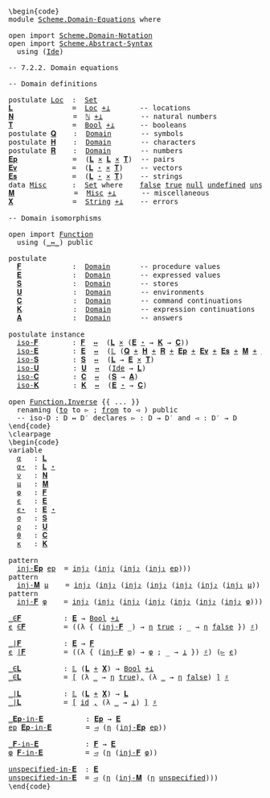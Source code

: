 <pre class="Agda"><a id="1" class="Markup">\begin{code}</a>
<a id="14" class="Keyword">module</a> <a id="21" href="Scheme.Domain-Equations.html" class="Module">Scheme.Domain-Equations</a> <a id="45" class="Keyword">where</a>

<a id="52" class="Keyword">open</a> <a id="57" class="Keyword">import</a> <a id="64" href="Scheme.Domain-Notation.html" class="Module">Scheme.Domain-Notation</a>
<a id="87" class="Keyword">open</a> <a id="92" class="Keyword">import</a> <a id="99" href="Scheme.Abstract-Syntax.html" class="Module">Scheme.Abstract-Syntax</a>
  <a id="124" class="Keyword">using</a> <a id="130" class="Symbol">(</a><a id="131" href="Scheme.Abstract-Syntax.html#194" class="Postulate">Ide</a><a id="134" class="Symbol">)</a>

<a id="137" class="Comment">-- 7.2.2. Domain equations</a>

<a id="165" class="Comment">-- Domain definitions</a>

<a id="188" class="Keyword">postulate</a> <a id="Loc"></a><a id="198" href="Scheme.Domain-Equations.html#198" class="Postulate">Loc</a>  <a id="203" class="Symbol">:</a>  <a id="206" href="Agda.Primitive.html#388" class="Primitive">Set</a>
<a id="𝐋"></a><a id="210" href="Scheme.Domain-Equations.html#210" class="Function">𝐋</a>              <a id="225" class="Symbol">=</a>  <a id="228" href="Scheme.Domain-Equations.html#198" class="Postulate">Loc</a> <a id="232" href="Scheme.Domain-Notation.html#1400" class="Function Operator">+⊥</a>       <a id="241" class="Comment">-- locations</a>
<a id="𝐍"></a><a id="254" href="Scheme.Domain-Equations.html#254" class="Function">𝐍</a>              <a id="269" class="Symbol">=</a>  <a id="272" href="Agda.Builtin.Nat.html#203" class="Datatype">ℕ</a> <a id="274" href="Scheme.Domain-Notation.html#1400" class="Function Operator">+⊥</a>         <a id="285" class="Comment">-- natural numbers</a>
<a id="𝐓"></a><a id="304" href="Scheme.Domain-Equations.html#304" class="Function">𝐓</a>              <a id="319" class="Symbol">=</a>  <a id="322" href="Agda.Builtin.Bool.html#173" class="Datatype">Bool</a> <a id="327" href="Scheme.Domain-Notation.html#1400" class="Function Operator">+⊥</a>      <a id="335" class="Comment">-- booleans</a>
<a id="347" class="Keyword">postulate</a> <a id="𝐐"></a><a id="357" href="Scheme.Domain-Equations.html#357" class="Postulate">𝐐</a>    <a id="362" class="Symbol">:</a>  <a id="365" href="Scheme.Domain-Notation.html#275" class="Function">Domain</a>       <a id="378" class="Comment">-- symbols</a>
<a id="389" class="Keyword">postulate</a> <a id="𝐇"></a><a id="399" href="Scheme.Domain-Equations.html#399" class="Postulate">𝐇</a>    <a id="404" class="Symbol">:</a>  <a id="407" href="Scheme.Domain-Notation.html#275" class="Function">Domain</a>       <a id="420" class="Comment">-- characters</a>
<a id="434" class="Keyword">postulate</a> <a id="𝐑"></a><a id="444" href="Scheme.Domain-Equations.html#444" class="Postulate">𝐑</a>    <a id="449" class="Symbol">:</a>  <a id="452" href="Scheme.Domain-Notation.html#275" class="Function">Domain</a>       <a id="465" class="Comment">-- numbers</a>
<a id="𝐄𝐩"></a><a id="476" href="Scheme.Domain-Equations.html#476" class="Function">𝐄𝐩</a>             <a id="491" class="Symbol">=</a>  <a id="494" class="Symbol">(</a><a id="495" href="Scheme.Domain-Equations.html#210" class="Function">𝐋</a> <a id="497" href="Data.Product.Base.html#1618" class="Function Operator">×</a> <a id="499" href="Scheme.Domain-Equations.html#210" class="Function">𝐋</a> <a id="501" href="Data.Product.Base.html#1618" class="Function Operator">×</a> <a id="503" href="Scheme.Domain-Equations.html#304" class="Function">𝐓</a><a id="504" class="Symbol">)</a>  <a id="507" class="Comment">-- pairs</a>
<a id="𝐄𝐯"></a><a id="516" href="Scheme.Domain-Equations.html#516" class="Function">𝐄𝐯</a>             <a id="531" class="Symbol">=</a>  <a id="534" class="Symbol">(</a><a id="535" href="Scheme.Domain-Equations.html#210" class="Function">𝐋</a> <a id="537" href="Scheme.Domain-Notation.html#3824" class="Function Operator">⋆</a> <a id="539" href="Data.Product.Base.html#1618" class="Function Operator">×</a> <a id="541" href="Scheme.Domain-Equations.html#304" class="Function">𝐓</a><a id="542" class="Symbol">)</a>    <a id="547" class="Comment">-- vectors</a>
<a id="𝐄𝐬"></a><a id="558" href="Scheme.Domain-Equations.html#558" class="Function">𝐄𝐬</a>             <a id="573" class="Symbol">=</a>  <a id="576" class="Symbol">(</a><a id="577" href="Scheme.Domain-Equations.html#210" class="Function">𝐋</a> <a id="579" href="Scheme.Domain-Notation.html#3824" class="Function Operator">⋆</a> <a id="581" href="Data.Product.Base.html#1618" class="Function Operator">×</a> <a id="583" href="Scheme.Domain-Equations.html#304" class="Function">𝐓</a><a id="584" class="Symbol">)</a>    <a id="589" class="Comment">-- strings</a>
<a id="600" class="Keyword">data</a> <a id="Misc"></a><a id="605" href="Scheme.Domain-Equations.html#605" class="Datatype">Misc</a>      <a id="615" class="Symbol">:</a>  <a id="618" href="Agda.Primitive.html#388" class="Primitive">Set</a> <a id="622" class="Keyword">where</a>    <a id="Misc.false"></a><a id="631" href="Scheme.Domain-Equations.html#631" class="InductiveConstructor">false</a> <a id="Misc.true"></a><a id="637" href="Scheme.Domain-Equations.html#637" class="InductiveConstructor">true</a> <a id="Misc.null"></a><a id="642" href="Scheme.Domain-Equations.html#642" class="InductiveConstructor">null</a> <a id="Misc.undefined"></a><a id="647" href="Scheme.Domain-Equations.html#647" class="InductiveConstructor">undefined</a> <a id="Misc.unspecified"></a><a id="657" href="Scheme.Domain-Equations.html#657" class="InductiveConstructor">unspecified</a> <a id="669" class="Symbol">:</a> <a id="671" href="Scheme.Domain-Equations.html#605" class="Datatype">Misc</a>
<a id="𝐌"></a><a id="676" href="Scheme.Domain-Equations.html#676" class="Function">𝐌</a>              <a id="691" class="Symbol">=</a>  <a id="694" href="Scheme.Domain-Equations.html#605" class="Datatype">Misc</a> <a id="699" href="Scheme.Domain-Notation.html#1400" class="Function Operator">+⊥</a>      <a id="707" class="Comment">-- miscellaneous</a>
<a id="𝐗"></a><a id="724" href="Scheme.Domain-Equations.html#724" class="Function">𝐗</a>              <a id="739" class="Symbol">=</a>  <a id="742" href="Agda.Builtin.String.html#335" class="Postulate">String</a> <a id="749" href="Scheme.Domain-Notation.html#1400" class="Function Operator">+⊥</a>    <a id="755" class="Comment">-- errors</a>

<a id="766" class="Comment">-- Domain isomorphisms</a>

<a id="790" class="Keyword">open</a> <a id="795" class="Keyword">import</a> <a id="802" href="Function.html" class="Module">Function</a>
  <a id="813" class="Keyword">using</a> <a id="819" class="Symbol">(</a><a id="820" href="Function.Bundles.html#12701" class="Function Operator">_↔_</a><a id="823" class="Symbol">)</a> <a id="825" class="Keyword">public</a>

<a id="833" class="Keyword">postulate</a>
  <a id="𝐅"></a><a id="845" href="Scheme.Domain-Equations.html#845" class="Postulate">𝐅</a>            <a id="858" class="Symbol">:</a>  <a id="861" href="Scheme.Domain-Notation.html#275" class="Function">Domain</a>       <a id="874" class="Comment">-- procedure values</a>
  <a id="𝐄"></a><a id="896" href="Scheme.Domain-Equations.html#896" class="Postulate">𝐄</a>            <a id="909" class="Symbol">:</a>  <a id="912" href="Scheme.Domain-Notation.html#275" class="Function">Domain</a>       <a id="925" class="Comment">-- expressed values</a>
  <a id="𝐒"></a><a id="947" href="Scheme.Domain-Equations.html#947" class="Postulate">𝐒</a>            <a id="960" class="Symbol">:</a>  <a id="963" href="Scheme.Domain-Notation.html#275" class="Function">Domain</a>       <a id="976" class="Comment">-- stores</a>
  <a id="𝐔"></a><a id="988" href="Scheme.Domain-Equations.html#988" class="Postulate">𝐔</a>            <a id="1001" class="Symbol">:</a>  <a id="1004" href="Scheme.Domain-Notation.html#275" class="Function">Domain</a>       <a id="1017" class="Comment">-- environments</a>
  <a id="𝐂"></a><a id="1035" href="Scheme.Domain-Equations.html#1035" class="Postulate">𝐂</a>            <a id="1048" class="Symbol">:</a>  <a id="1051" href="Scheme.Domain-Notation.html#275" class="Function">Domain</a>       <a id="1064" class="Comment">-- command continuations</a>
  <a id="𝐊"></a><a id="1091" href="Scheme.Domain-Equations.html#1091" class="Postulate">𝐊</a>            <a id="1104" class="Symbol">:</a>  <a id="1107" href="Scheme.Domain-Notation.html#275" class="Function">Domain</a>       <a id="1120" class="Comment">-- expression continuations</a>
  <a id="𝐀"></a><a id="1150" href="Scheme.Domain-Equations.html#1150" class="Postulate">𝐀</a>            <a id="1163" class="Symbol">:</a>  <a id="1166" href="Scheme.Domain-Notation.html#275" class="Function">Domain</a>       <a id="1179" class="Comment">-- answers</a>

<a id="1191" class="Keyword">postulate</a> <a id="1201" class="Keyword">instance</a>
  <a id="iso-𝐅"></a><a id="1212" href="Scheme.Domain-Equations.html#1212" class="Postulate">iso-𝐅</a>        <a id="1225" class="Symbol">:</a> <a id="1227" href="Scheme.Domain-Equations.html#845" class="Postulate">𝐅</a>  <a id="1230" href="Function.Bundles.html#12701" class="Function Operator">↔</a>  <a id="1233" class="Symbol">(</a><a id="1234" href="Scheme.Domain-Equations.html#210" class="Function">𝐋</a> <a id="1236" href="Data.Product.Base.html#1618" class="Function Operator">×</a> <a id="1238" class="Symbol">(</a><a id="1239" href="Scheme.Domain-Equations.html#896" class="Postulate">𝐄</a> <a id="1241" href="Scheme.Domain-Notation.html#3824" class="Function Operator">⋆</a> <a id="1243" class="Symbol">→</a> <a id="1245" href="Scheme.Domain-Equations.html#1091" class="Postulate">𝐊</a> <a id="1247" class="Symbol">→</a> <a id="1249" href="Scheme.Domain-Equations.html#1035" class="Postulate">𝐂</a><a id="1250" class="Symbol">))</a>
  <a id="iso-𝐄"></a><a id="1255" href="Scheme.Domain-Equations.html#1255" class="Postulate">iso-𝐄</a>        <a id="1268" class="Symbol">:</a> <a id="1270" href="Scheme.Domain-Equations.html#896" class="Postulate">𝐄</a>  <a id="1273" href="Function.Bundles.html#12701" class="Function Operator">↔</a>  <a id="1276" class="Symbol">(</a><a id="1277" href="Scheme.Domain-Notation.html#999" class="Postulate">𝕃</a> <a id="1279" class="Symbol">(</a><a id="1280" href="Scheme.Domain-Equations.html#357" class="Postulate">𝐐</a> <a id="1282" href="Data.Sum.Base.html#625" class="Datatype Operator">+</a> <a id="1284" href="Scheme.Domain-Equations.html#399" class="Postulate">𝐇</a> <a id="1286" href="Data.Sum.Base.html#625" class="Datatype Operator">+</a> <a id="1288" href="Scheme.Domain-Equations.html#444" class="Postulate">𝐑</a> <a id="1290" href="Data.Sum.Base.html#625" class="Datatype Operator">+</a> <a id="1292" href="Scheme.Domain-Equations.html#476" class="Function">𝐄𝐩</a> <a id="1295" href="Data.Sum.Base.html#625" class="Datatype Operator">+</a> <a id="1297" href="Scheme.Domain-Equations.html#516" class="Function">𝐄𝐯</a> <a id="1300" href="Data.Sum.Base.html#625" class="Datatype Operator">+</a> <a id="1302" href="Scheme.Domain-Equations.html#558" class="Function">𝐄𝐬</a> <a id="1305" href="Data.Sum.Base.html#625" class="Datatype Operator">+</a> <a id="1307" href="Scheme.Domain-Equations.html#676" class="Function">𝐌</a> <a id="1309" href="Data.Sum.Base.html#625" class="Datatype Operator">+</a> <a id="1311" href="Scheme.Domain-Equations.html#845" class="Postulate">𝐅</a><a id="1312" class="Symbol">))</a>
  <a id="iso-𝐒"></a><a id="1317" href="Scheme.Domain-Equations.html#1317" class="Postulate">iso-𝐒</a>        <a id="1330" class="Symbol">:</a> <a id="1332" href="Scheme.Domain-Equations.html#947" class="Postulate">𝐒</a>  <a id="1335" href="Function.Bundles.html#12701" class="Function Operator">↔</a>  <a id="1338" class="Symbol">(</a><a id="1339" href="Scheme.Domain-Equations.html#210" class="Function">𝐋</a> <a id="1341" class="Symbol">→</a> <a id="1343" href="Scheme.Domain-Equations.html#896" class="Postulate">𝐄</a> <a id="1345" href="Data.Product.Base.html#1618" class="Function Operator">×</a> <a id="1347" href="Scheme.Domain-Equations.html#304" class="Function">𝐓</a><a id="1348" class="Symbol">)</a>
  <a id="iso-𝐔"></a><a id="1352" href="Scheme.Domain-Equations.html#1352" class="Postulate">iso-𝐔</a>        <a id="1365" class="Symbol">:</a> <a id="1367" href="Scheme.Domain-Equations.html#988" class="Postulate">𝐔</a>  <a id="1370" href="Function.Bundles.html#12701" class="Function Operator">↔</a>  <a id="1373" class="Symbol">(</a><a id="1374" href="Scheme.Abstract-Syntax.html#194" class="Postulate">Ide</a> <a id="1378" class="Symbol">→</a> <a id="1380" href="Scheme.Domain-Equations.html#210" class="Function">𝐋</a><a id="1381" class="Symbol">)</a>
  <a id="iso-𝐂"></a><a id="1385" href="Scheme.Domain-Equations.html#1385" class="Postulate">iso-𝐂</a>        <a id="1398" class="Symbol">:</a> <a id="1400" href="Scheme.Domain-Equations.html#1035" class="Postulate">𝐂</a>  <a id="1403" href="Function.Bundles.html#12701" class="Function Operator">↔</a>  <a id="1406" class="Symbol">(</a><a id="1407" href="Scheme.Domain-Equations.html#947" class="Postulate">𝐒</a> <a id="1409" class="Symbol">→</a> <a id="1411" href="Scheme.Domain-Equations.html#1150" class="Postulate">𝐀</a><a id="1412" class="Symbol">)</a>
  <a id="iso-𝐊"></a><a id="1416" href="Scheme.Domain-Equations.html#1416" class="Postulate">iso-𝐊</a>        <a id="1429" class="Symbol">:</a> <a id="1431" href="Scheme.Domain-Equations.html#1091" class="Postulate">𝐊</a>  <a id="1434" href="Function.Bundles.html#12701" class="Function Operator">↔</a>  <a id="1437" class="Symbol">(</a><a id="1438" href="Scheme.Domain-Equations.html#896" class="Postulate">𝐄</a> <a id="1440" href="Scheme.Domain-Notation.html#3824" class="Function Operator">⋆</a> <a id="1442" class="Symbol">→</a> <a id="1444" href="Scheme.Domain-Equations.html#1035" class="Postulate">𝐂</a><a id="1445" class="Symbol">)</a>

<a id="1448" class="Keyword">open</a> <a id="1453" href="Function.Bundles.html#7340" class="Module">Function.Inverse</a> <a id="1470" class="Symbol">{{</a> <a id="1473" class="Symbol">...</a> <a id="1477" class="Symbol">}}</a>
  <a id="1482" class="Keyword">renaming</a> <a id="1491" class="Symbol">(</a><a id="1492" href="Function.Bundles.html#7394" class="Field">to</a> <a id="1495" class="Symbol">to</a> <a id="1498" class="Field">▻</a> <a id="1500" class="Symbol">;</a> <a id="1502" href="Function.Bundles.html#7418" class="Field">from</a> <a id="1507" class="Symbol">to</a> <a id="1510" class="Field">◅</a> <a id="1512" class="Symbol">)</a> <a id="1514" class="Keyword">public</a>
  <a id="1523" class="Comment">-- iso-D : D ↔ D′ declares ▻ : D → D′ and ◅ : D′ → D</a>
<a id="1576" class="Markup">\end{code}</a><a id="1586" class="Background">
\clearpage
</a><a id="1598" class="Markup">\begin{code}</a>
<a id="1611" class="Keyword">variable</a>
  <a id="1622" href="Scheme.Domain-Equations.html#1622" class="Generalizable">α</a>   <a id="1626" class="Symbol">:</a> <a id="1628" href="Scheme.Domain-Equations.html#210" class="Function">𝐋</a>
  <a id="1632" href="Scheme.Domain-Equations.html#1632" class="Generalizable">α⋆</a>  <a id="1636" class="Symbol">:</a> <a id="1638" href="Scheme.Domain-Equations.html#210" class="Function">𝐋</a> <a id="1640" href="Scheme.Domain-Notation.html#3824" class="Function Operator">⋆</a>
  <a id="1644" href="Scheme.Domain-Equations.html#1644" class="Generalizable">ν</a>   <a id="1648" class="Symbol">:</a> <a id="1650" href="Scheme.Domain-Equations.html#254" class="Function">𝐍</a>
  <a id="1654" href="Scheme.Domain-Equations.html#1654" class="Generalizable">μ</a>   <a id="1658" class="Symbol">:</a> <a id="1660" href="Scheme.Domain-Equations.html#676" class="Function">𝐌</a>
  <a id="1664" href="Scheme.Domain-Equations.html#1664" class="Generalizable">φ</a>   <a id="1668" class="Symbol">:</a> <a id="1670" href="Scheme.Domain-Equations.html#845" class="Postulate">𝐅</a>
  <a id="1674" href="Scheme.Domain-Equations.html#1674" class="Generalizable">ϵ</a>   <a id="1678" class="Symbol">:</a> <a id="1680" href="Scheme.Domain-Equations.html#896" class="Postulate">𝐄</a>
  <a id="1684" href="Scheme.Domain-Equations.html#1684" class="Generalizable">ϵ⋆</a>  <a id="1688" class="Symbol">:</a> <a id="1690" href="Scheme.Domain-Equations.html#896" class="Postulate">𝐄</a> <a id="1692" href="Scheme.Domain-Notation.html#3824" class="Function Operator">⋆</a>
  <a id="1696" href="Scheme.Domain-Equations.html#1696" class="Generalizable">σ</a>   <a id="1700" class="Symbol">:</a> <a id="1702" href="Scheme.Domain-Equations.html#947" class="Postulate">𝐒</a>
  <a id="1706" href="Scheme.Domain-Equations.html#1706" class="Generalizable">ρ</a>   <a id="1710" class="Symbol">:</a> <a id="1712" href="Scheme.Domain-Equations.html#988" class="Postulate">𝐔</a>
  <a id="1716" href="Scheme.Domain-Equations.html#1716" class="Generalizable">θ</a>   <a id="1720" class="Symbol">:</a> <a id="1722" href="Scheme.Domain-Equations.html#1035" class="Postulate">𝐂</a>
  <a id="1726" href="Scheme.Domain-Equations.html#1726" class="Generalizable">κ</a>   <a id="1730" class="Symbol">:</a> <a id="1732" href="Scheme.Domain-Equations.html#1091" class="Postulate">𝐊</a>

<a id="1735" class="Keyword">pattern</a>
  <a id="inj-𝐄𝐩"></a><a id="1745" href="Scheme.Domain-Equations.html#1745" class="InductiveConstructor">inj-𝐄𝐩</a> <a id="1752" href="Scheme.Domain-Equations.html#1781" class="Bound">ep</a>  <a id="1756" class="Symbol">=</a> <a id="1758" href="Data.Sum.Base.html#700" class="InductiveConstructor">inj₂</a> <a id="1763" class="Symbol">(</a><a id="1764" href="Data.Sum.Base.html#700" class="InductiveConstructor">inj₂</a> <a id="1769" class="Symbol">(</a><a id="1770" href="Data.Sum.Base.html#700" class="InductiveConstructor">inj₂</a> <a id="1775" class="Symbol">(</a><a id="1776" href="Data.Sum.Base.html#675" class="InductiveConstructor">inj₁</a> <a id="1781" href="Scheme.Domain-Equations.html#1781" class="Bound">ep</a><a id="1783" class="Symbol">)))</a>
<a id="1787" class="Keyword">pattern</a>
  <a id="inj-𝐌"></a><a id="1797" href="Scheme.Domain-Equations.html#1797" class="InductiveConstructor">inj-𝐌</a> <a id="1803" href="Scheme.Domain-Equations.html#1851" class="Bound">μ</a>    <a id="1808" class="Symbol">=</a> <a id="1810" href="Data.Sum.Base.html#700" class="InductiveConstructor">inj₂</a> <a id="1815" class="Symbol">(</a><a id="1816" href="Data.Sum.Base.html#700" class="InductiveConstructor">inj₂</a> <a id="1821" class="Symbol">(</a><a id="1822" href="Data.Sum.Base.html#700" class="InductiveConstructor">inj₂</a> <a id="1827" class="Symbol">(</a><a id="1828" href="Data.Sum.Base.html#700" class="InductiveConstructor">inj₂</a> <a id="1833" class="Symbol">(</a><a id="1834" href="Data.Sum.Base.html#700" class="InductiveConstructor">inj₂</a> <a id="1839" class="Symbol">(</a><a id="1840" href="Data.Sum.Base.html#700" class="InductiveConstructor">inj₂</a> <a id="1845" class="Symbol">(</a><a id="1846" href="Data.Sum.Base.html#675" class="InductiveConstructor">inj₁</a> <a id="1851" href="Scheme.Domain-Equations.html#1851" class="Bound">μ</a><a id="1852" class="Symbol">))))))</a>
<a id="1859" class="Keyword">pattern</a>
  <a id="inj-𝐅"></a><a id="1869" href="Scheme.Domain-Equations.html#1869" class="InductiveConstructor">inj-𝐅</a> <a id="1875" href="Scheme.Domain-Equations.html#1923" class="Bound">φ</a>    <a id="1880" class="Symbol">=</a> <a id="1882" href="Data.Sum.Base.html#700" class="InductiveConstructor">inj₂</a> <a id="1887" class="Symbol">(</a><a id="1888" href="Data.Sum.Base.html#700" class="InductiveConstructor">inj₂</a> <a id="1893" class="Symbol">(</a><a id="1894" href="Data.Sum.Base.html#700" class="InductiveConstructor">inj₂</a> <a id="1899" class="Symbol">(</a><a id="1900" href="Data.Sum.Base.html#700" class="InductiveConstructor">inj₂</a> <a id="1905" class="Symbol">(</a><a id="1906" href="Data.Sum.Base.html#700" class="InductiveConstructor">inj₂</a> <a id="1911" class="Symbol">(</a><a id="1912" href="Data.Sum.Base.html#700" class="InductiveConstructor">inj₂</a> <a id="1917" class="Symbol">(</a><a id="1918" href="Data.Sum.Base.html#700" class="InductiveConstructor">inj₂</a> <a id="1923" href="Scheme.Domain-Equations.html#1923" class="Bound">φ</a><a id="1924" class="Symbol">))))))</a>

<a id="_∈𝐅"></a><a id="1932" href="Scheme.Domain-Equations.html#1932" class="Function Operator">_∈𝐅</a>          <a id="1945" class="Symbol">:</a> <a id="1947" href="Scheme.Domain-Equations.html#896" class="Postulate">𝐄</a> <a id="1949" class="Symbol">→</a> <a id="1951" href="Agda.Builtin.Bool.html#173" class="Datatype">Bool</a> <a id="1956" href="Scheme.Domain-Notation.html#1400" class="Function Operator">+⊥</a>
<a id="1959" href="Scheme.Domain-Equations.html#1959" class="Bound">ϵ</a> <a id="1961" href="Scheme.Domain-Equations.html#1932" class="Function Operator">∈𝐅</a>         <a id="1972" class="Symbol">=</a> <a id="1974" class="Symbol">((λ</a> <a id="1978" class="Symbol">{</a> <a id="1980" class="Symbol">(</a><a id="1981" href="Scheme.Domain-Equations.html#1869" class="InductiveConstructor">inj-𝐅</a> <a id="1987" class="Symbol">_)</a> <a id="1990" class="Symbol">→</a> <a id="1992" href="Scheme.Domain-Notation.html#1032" class="Postulate">η</a> <a id="1994" href="Agda.Builtin.Bool.html#198" class="InductiveConstructor">true</a> <a id="1999" class="Symbol">;</a> <a id="2001" class="CatchallClause Symbol">_</a> <a id="2003" class="Symbol">→</a> <a id="2005" href="Scheme.Domain-Notation.html#1032" class="Postulate">η</a> <a id="2007" href="Agda.Builtin.Bool.html#192" class="InductiveConstructor">false</a> <a id="2013" class="Symbol">})</a> <a id="2016" href="Scheme.Domain-Notation.html#1062" class="Postulate Operator">♯</a><a id="2017" class="Symbol">)</a> <a id="2019" class="Symbol">(</a><a id="2020" href="Scheme.Domain-Equations.html#1498" class="Field">▻</a> <a id="2022" href="Scheme.Domain-Equations.html#1959" class="Bound">ϵ</a><a id="2023" class="Symbol">)</a>

<a id="_|𝐅"></a><a id="2026" href="Scheme.Domain-Equations.html#2026" class="Function Operator">_|𝐅</a>          <a id="2039" class="Symbol">:</a> <a id="2041" href="Scheme.Domain-Equations.html#896" class="Postulate">𝐄</a> <a id="2043" class="Symbol">→</a> <a id="2045" href="Scheme.Domain-Equations.html#845" class="Postulate">𝐅</a>
<a id="2047" href="Scheme.Domain-Equations.html#2047" class="Bound">ϵ</a> <a id="2049" href="Scheme.Domain-Equations.html#2026" class="Function Operator">|𝐅</a>         <a id="2060" class="Symbol">=</a> <a id="2062" class="Symbol">((λ</a> <a id="2066" class="Symbol">{</a> <a id="2068" class="Symbol">(</a><a id="2069" href="Scheme.Domain-Equations.html#1869" class="InductiveConstructor">inj-𝐅</a> <a id="2075" href="Scheme.Domain-Equations.html#2075" class="Bound">φ</a><a id="2076" class="Symbol">)</a> <a id="2078" class="Symbol">→</a> <a id="2080" href="Scheme.Domain-Equations.html#2075" class="Bound">φ</a> <a id="2082" class="Symbol">;</a> <a id="2084" class="CatchallClause Symbol">_</a> <a id="2086" class="Symbol">→</a> <a id="2088" href="Scheme.Domain-Notation.html#372" class="Postulate">⊥</a> <a id="2090" class="Symbol">})</a> <a id="2093" href="Scheme.Domain-Notation.html#1062" class="Postulate Operator">♯</a><a id="2094" class="Symbol">)</a> <a id="2096" class="Symbol">(</a><a id="2097" href="Scheme.Domain-Equations.html#1498" class="Field">▻</a> <a id="2099" href="Scheme.Domain-Equations.html#2047" class="Bound">ϵ</a><a id="2100" class="Symbol">)</a>

<a id="_∈𝐋"></a><a id="2103" href="Scheme.Domain-Equations.html#2103" class="Function Operator">_∈𝐋</a>          <a id="2116" class="Symbol">:</a> <a id="2118" href="Scheme.Domain-Notation.html#999" class="Postulate">𝕃</a> <a id="2120" class="Symbol">(</a><a id="2121" href="Scheme.Domain-Equations.html#210" class="Function">𝐋</a> <a id="2123" href="Data.Sum.Base.html#625" class="Datatype Operator">+</a> <a id="2125" href="Scheme.Domain-Equations.html#724" class="Function">𝐗</a><a id="2126" class="Symbol">)</a> <a id="2128" class="Symbol">→</a> <a id="2130" href="Agda.Builtin.Bool.html#173" class="Datatype">Bool</a> <a id="2135" href="Scheme.Domain-Notation.html#1400" class="Function Operator">+⊥</a>
<a id="2138" href="Scheme.Domain-Equations.html#2103" class="Function Operator">_∈𝐋</a>          <a id="2151" class="Symbol">=</a> <a id="2153" href="Data.Sum.Base.html#980" class="Function Operator">[</a> <a id="2155" class="Symbol">(λ</a> <a id="2158" href="Scheme.Domain-Equations.html#2158" class="Bound">_</a> <a id="2160" class="Symbol">→</a> <a id="2162" href="Scheme.Domain-Notation.html#1032" class="Postulate">η</a> <a id="2164" href="Agda.Builtin.Bool.html#198" class="InductiveConstructor">true</a><a id="2168" class="Symbol">)</a><a id="2169" href="Data.Sum.Base.html#980" class="Function Operator">,</a> <a id="2171" class="Symbol">(λ</a> <a id="2174" href="Scheme.Domain-Equations.html#2174" class="Bound">_</a> <a id="2176" class="Symbol">→</a> <a id="2178" href="Scheme.Domain-Notation.html#1032" class="Postulate">η</a> <a id="2180" href="Agda.Builtin.Bool.html#192" class="InductiveConstructor">false</a><a id="2185" class="Symbol">)</a> <a id="2187" href="Data.Sum.Base.html#980" class="Function Operator">]</a> <a id="2189" href="Scheme.Domain-Notation.html#1062" class="Postulate Operator">♯</a>

<a id="_|𝐋"></a><a id="2192" href="Scheme.Domain-Equations.html#2192" class="Function Operator">_|𝐋</a>          <a id="2205" class="Symbol">:</a> <a id="2207" href="Scheme.Domain-Notation.html#999" class="Postulate">𝕃</a> <a id="2209" class="Symbol">(</a><a id="2210" href="Scheme.Domain-Equations.html#210" class="Function">𝐋</a> <a id="2212" href="Data.Sum.Base.html#625" class="Datatype Operator">+</a> <a id="2214" href="Scheme.Domain-Equations.html#724" class="Function">𝐗</a><a id="2215" class="Symbol">)</a> <a id="2217" class="Symbol">→</a> <a id="2219" href="Scheme.Domain-Equations.html#210" class="Function">𝐋</a>
<a id="2221" href="Scheme.Domain-Equations.html#2192" class="Function Operator">_|𝐋</a>          <a id="2234" class="Symbol">=</a> <a id="2236" href="Data.Sum.Base.html#980" class="Function Operator">[</a> <a id="2238" href="Function.Base.html#704" class="Function">id</a> <a id="2241" href="Data.Sum.Base.html#980" class="Function Operator">,</a> <a id="2243" class="Symbol">(λ</a> <a id="2246" href="Scheme.Domain-Equations.html#2246" class="Bound">_</a> <a id="2248" class="Symbol">→</a> <a id="2250" href="Scheme.Domain-Notation.html#372" class="Postulate">⊥</a><a id="2251" class="Symbol">)</a> <a id="2253" href="Data.Sum.Base.html#980" class="Function Operator">]</a> <a id="2255" href="Scheme.Domain-Notation.html#1062" class="Postulate Operator">♯</a>

<a id="_𝐄𝐩-in-𝐄"></a><a id="2258" href="Scheme.Domain-Equations.html#2258" class="Function Operator">_𝐄𝐩-in-𝐄</a>          <a id="2276" class="Symbol">:</a> <a id="2278" href="Scheme.Domain-Equations.html#476" class="Function">𝐄𝐩</a> <a id="2281" class="Symbol">→</a> <a id="2283" href="Scheme.Domain-Equations.html#896" class="Postulate">𝐄</a>
<a id="2285" href="Scheme.Domain-Equations.html#2285" class="Bound">ep</a> <a id="2288" href="Scheme.Domain-Equations.html#2258" class="Function Operator">𝐄𝐩-in-𝐄</a>        <a id="2303" class="Symbol">=</a> <a id="2305" href="Scheme.Domain-Equations.html#1510" class="Field">◅</a> <a id="2307" class="Symbol">(</a><a id="2308" href="Scheme.Domain-Notation.html#1032" class="Postulate">η</a> <a id="2310" class="Symbol">(</a><a id="2311" href="Scheme.Domain-Equations.html#1745" class="InductiveConstructor">inj-𝐄𝐩</a> <a id="2318" href="Scheme.Domain-Equations.html#2285" class="Bound">ep</a><a id="2320" class="Symbol">))</a>

<a id="_𝐅-in-𝐄"></a><a id="2324" href="Scheme.Domain-Equations.html#2324" class="Function Operator">_𝐅-in-𝐄</a>           <a id="2342" class="Symbol">:</a> <a id="2344" href="Scheme.Domain-Equations.html#845" class="Postulate">𝐅</a> <a id="2346" class="Symbol">→</a> <a id="2348" href="Scheme.Domain-Equations.html#896" class="Postulate">𝐄</a>
<a id="2350" href="Scheme.Domain-Equations.html#2350" class="Bound">φ</a> <a id="2352" href="Scheme.Domain-Equations.html#2324" class="Function Operator">𝐅-in-𝐄</a>          <a id="2368" class="Symbol">=</a> <a id="2370" href="Scheme.Domain-Equations.html#1510" class="Field">◅</a> <a id="2372" class="Symbol">(</a><a id="2373" href="Scheme.Domain-Notation.html#1032" class="Postulate">η</a> <a id="2375" class="Symbol">(</a><a id="2376" href="Scheme.Domain-Equations.html#1869" class="InductiveConstructor">inj-𝐅</a> <a id="2382" href="Scheme.Domain-Equations.html#2350" class="Bound">φ</a><a id="2383" class="Symbol">))</a>

<a id="unspecified-in-𝐄"></a><a id="2387" href="Scheme.Domain-Equations.html#2387" class="Function">unspecified-in-𝐄</a>  <a id="2405" class="Symbol">:</a> <a id="2407" href="Scheme.Domain-Equations.html#896" class="Postulate">𝐄</a>
<a id="2409" href="Scheme.Domain-Equations.html#2387" class="Function">unspecified-in-𝐄</a>  <a id="2427" class="Symbol">=</a> <a id="2429" href="Scheme.Domain-Equations.html#1510" class="Field">◅</a> <a id="2431" class="Symbol">(</a><a id="2432" href="Scheme.Domain-Notation.html#1032" class="Postulate">η</a> <a id="2434" class="Symbol">(</a><a id="2435" href="Scheme.Domain-Equations.html#1797" class="InductiveConstructor">inj-𝐌</a> <a id="2441" class="Symbol">(</a><a id="2442" href="Scheme.Domain-Notation.html#1032" class="Postulate">η</a> <a id="2444" href="Scheme.Domain-Equations.html#657" class="InductiveConstructor">unspecified</a><a id="2455" class="Symbol">)))</a>
<a id="2459" class="Markup">\end{code}</a><a id="2469" class="Background"> </a></pre>